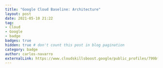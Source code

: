 ```yaml
---
title: "Google Cloud Baseline: Architecture"
layout: post
date: 2021-05-10 21:22
tag:
- Cloud
- Google
- badge
badges: true
hidden: true # don't count this post in blog pagination
category: badge
author: carlos-navarro
externalLink: https://www.cloudskillsboost.google/public_profiles/799bf8c8-0895-4121-a4b1-1441d22577f8/badges/890662
---
```

